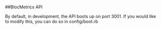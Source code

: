 ##BlocMetrics API

By default, in development, the API boots up on port 3001.  If you would like to modify this, you can do so in config/boot.rb
